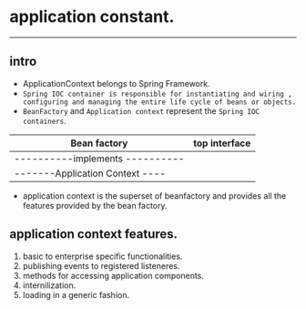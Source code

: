 # application constant.

---

## intro

- ApplicationContext belongs to Spring Framework.
- `Spring IOC container is responsible for instantiating and wiring , configuring and managing the entire life cycle of beans or objects.`
- `BeanFactory` and `Application context` represent the `Spring IOC containers`.

| Bean factory                    | top interface |
| ------------------------------- | ------------- |
| ----------implements ---------- |
| -------Application Context ---- |

- application context is the superset of beanfactory and provides all the features provided by the bean factory.

## application context features.

1. basic to enterprise specific functionalities.
2. publishing events to registered listeneres.
3. methods for accessing application components.
4. internilization.
5. loading in a generic fashion.
